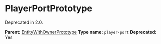 # PlayerPortPrototype

Deprecated in 2.0.

**Parent:** [EntityWithOwnerPrototype](EntityWithOwnerPrototype.md)
**Type name:** `player-port`
**Deprecated:** Yes

